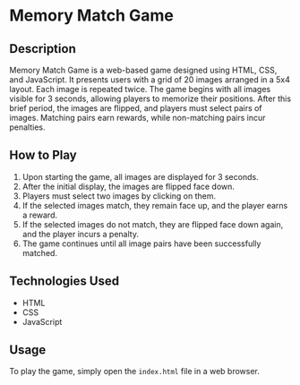 # Memory Match Game

## Description
Memory Match Game is a web-based game designed using HTML, CSS, and JavaScript. It presents users with a grid of 20 images arranged in a 5x4 layout. Each image is repeated twice. The game begins with all images visible for 3 seconds, allowing players to memorize their positions. After this brief period, the images are flipped, and players must select pairs of images. Matching pairs earn rewards, while non-matching pairs incur penalties.

## How to Play
1. Upon starting the game, all images are displayed for 3 seconds.
2. After the initial display, the images are flipped face down.
3. Players must select two images by clicking on them.
4. If the selected images match, they remain face up, and the player earns a reward.
5. If the selected images do not match, they are flipped face down again, and the player incurs a penalty.
6. The game continues until all image pairs have been successfully matched.

## Technologies Used
- HTML
- CSS
- JavaScript

## Usage
To play the game, simply open the `index.html` file in a web browser.

